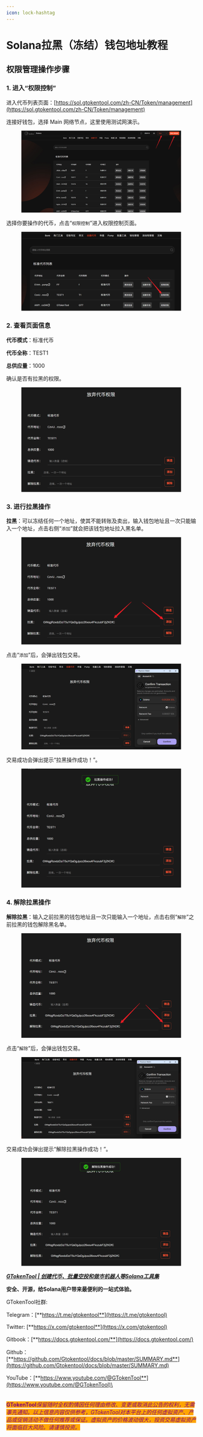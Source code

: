 ```yaml
---
icon: lock-hashtag
---
```


# Solana拉黑（冻结）钱包地址教程

## 权限管理操作步骤

### 1. 进入“权限控制”

进入代币列表页面：[https://sol.gtokentool.com/zh-CN/Token/management](https://sol.gtokentool.com/zh-CN/Token/management)

连接好钱包，选择 Main 网络节点，这里使用测试网演示。

<figure><img src="../../.gitbook/assets/Snipaste_2025-08-25_11-53-57 (2).png" alt=""><figcaption></figcaption></figure>

选择你要操作的代币，点击“`权限控制`”进入权限控制页面。

<figure><img src="../../.gitbook/assets/Snipaste_2025-08-25_14-01-59.png" alt=""><figcaption></figcaption></figure>

### 2. 查看页面信息

**代币模式**：标准代币

**代币全称**：TEST1

**总供应量**：1000

确认是否有拉黑的权限。

<figure><img src="../../.gitbook/assets/Snipaste_2025-08-25_14-02-51.png" alt=""><figcaption></figcaption></figure>

### 3. 进行拉黑操作

**拉黑**：可以冻结任何一个地址，使其不能转账及卖出，输入钱包地址且一次只能输入一个地址，点击右侧“`添加`”就会把该钱包地址拉入黑名单。

<figure><img src="../../.gitbook/assets/Snipaste_2025-08-25_14-03-53.png" alt=""><figcaption></figcaption></figure>

点击“`添加`”后，会弹出钱包交易。

<figure><img src="../../.gitbook/assets/Snipaste_2025-08-25_14-04-42.png" alt=""><figcaption></figcaption></figure>

交易成功会弹出提示“拉黑操作成功！”。

<figure><img src="../../.gitbook/assets/Snipaste_2025-08-25_14-05-13.png" alt=""><figcaption></figcaption></figure>

### 4. 解除拉黑操作

**解除拉黑**：输入之前拉黑的钱包地址且一次只能输入一个地址，点击右侧“`解除`”之前拉黑的钱包解除黑名单。

<figure><img src="../../.gitbook/assets/Snipaste_2025-08-25_14-06-15.png" alt=""><figcaption></figcaption></figure>

点击“`解除`”后，会弹出钱包交易。

<figure><img src="../../.gitbook/assets/Snipaste_2025-08-25_14-06-42.png" alt=""><figcaption></figcaption></figure>

交易成功会弹出提示“解除拉黑操作成功！”。

<figure><img src="../../.gitbook/assets/Snipaste_2025-08-25_14-06-50.png" alt=""><figcaption></figcaption></figure>

[_**GTokenTool | 创建代币、批量空投和做市机器人等Solana工具集**_](https://sol.gtokentool.com)

**安全、开源，给Solana用户带来最便利的一站式体验。**



GTokenTool社群:

Telegram：[**https://t.me/gtokentool**](https://t.me/gtokentool)

Twitter:  [**https://x.com/gtokentool**](https://x.com/gtokentool)

Gitbook：[**https://docs.gtokentool.com/**](https://docs.gtokentool.com/)

Github：[**https://github.com/Gtokentool/docs/blob/master/SUMMARY.md**](https://github.com/Gtokentool/docs/blob/master/SUMMARY.md)

YouTube：[**https://www.youtube.com/@GTokenTool**](https://www.youtube.com/@GTokenTool)\
\
\
\
<mark style="color:purple;background-color:orange;">**GTokenTool**</mark>_<mark style="color:purple;background-color:orange;">保留随时全权酌情因任何理由修改、变更或取消此公告的权利，无需事先通知。以上信息内容仅供参考，GTokenTool对本平台上的任何虚拟资产、产品或促销活动不做任何推荐或保证。虚拟资产的价格波动很大，投资交易虚拟资产将面临巨大风险。请谨慎投资。</mark>_
